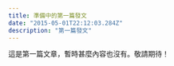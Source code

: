 ```yaml
---
title: 準備中的第一篇發文
date: "2015-05-01T22:12:03.284Z"
description: "第一篇發文"
---
```


這是第一篇文章，暫時甚麼內容也沒有。敬請期待！
